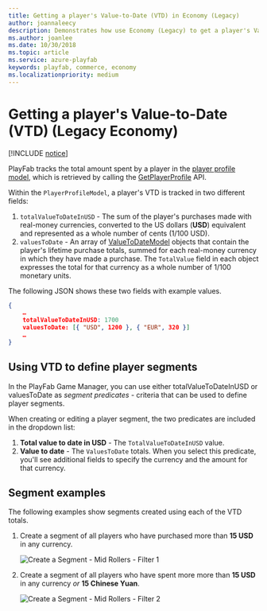 ```yaml
---
title: Getting a player's Value-to-Date (VTD) in Economy (Legacy)
author: joannaleecy
description: Demonstrates how use Economy (Legacy) to get a player's Value to Date (VTD) from their Player Profile.
ms.author: joanlee
ms.date: 10/30/2018
ms.topic: article
ms.service: azure-playfab
keywords: playfab, commerce, economy
ms.localizationpriority: medium
---
```


# Getting a player's Value-to-Date (VTD) (Legacy Economy)

[!INCLUDE [notice](../../../includes/_economy-deprecation.md)]

PlayFab tracks the total amount spent by a player in the [player profile model](xref:titleid.playfabapi.com.client.accountmanagement.getplayerprofile#playerprofilemodel), which is retrieved by calling the [GetPlayerProfile](xref:titleid.playfabapi.com.client.accountmanagement.getplayerprofile) API.

Within the `PlayerProfileModel`, a player's VTD is tracked in two different fields:

1. `totalValueToDateInUSD` - The sum of the player's purchases made with real-money currencies, converted to the US dollars (**USD**) equivalent and represented as a whole number of cents (1/100 USD).  
2. `valuesToDate` - An array of [ValueToDateModel](xref:titleid.playfabapi.com.client.accountmanagement.getplayerprofile#valuetodatemodel) objects that contain the player's lifetime purchase totals, summed for each real-money currency in which they have made a purchase. The `TotalValue` field in each object expresses the total for that currency as a whole number of 1/100 monetary units.

The following JSON shows these two fields with example values.

```json
{
    …
    totalValueToDateInUSD: 1700
    valuesToDate: [{ "USD", 1200 }, { "EUR", 320 }]
    …
}
```

## Using VTD to define player segments

In the PlayFab Game Manager, you can use either totalValueToDateInUSD or valuesToDate as *segment predicates* - criteria that can be used to define player segments.

When creating or editing a player segment, the two predicates are included in the dropdown list:

 1. **Total value to date in USD** - The `TotalValueToDateInUSD` value.
 2. **Value to date** - The `ValuesToDate` totals. When you select this predicate, you'll see additional fields to specify the currency and the amount for that currency.

## Segment examples

The following examples show segments created using each of the VTD totals.

1. Create a segment of all players who have purchased more than **15 USD** in any currency.

   ![Create a Segment - Mid Rollers - Filter 1](../media/tutorials/create-segment-mid-rollers-filter-1.png)  

2. Create a segment of all players who have spent more more than **15 USD** in any currency *or* **15 Chinese Yuan**.

   ![Create a Segment - Mid Rollers - Filter 2](../media/tutorials/create-segment-mid-rollers-filter-2.png)  
